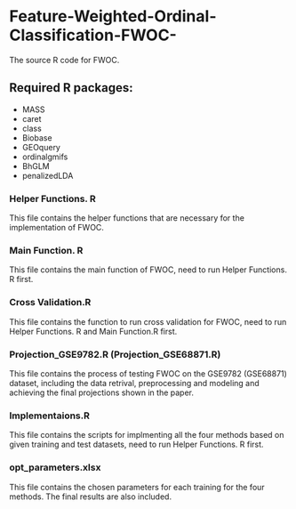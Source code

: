   # Feature-Weighted-Ordinal-Classification-FWOC-
The source R code for FWOC. 

## Required R packages:

- MASS
- caret
- class
- Biobase
- GEOquery
- ordinalgmifs
- BhGLM
- penalizedLDA

### Helper Functions. R
This file contains the helper functions that are necessary for the implementation of FWOC.

### Main Function. R
This file contains the main function of FWOC, need to run Helper Functions. R first.

### Cross Validation.R
This file contains the function to run cross validation for FWOC, need to run Helper Functions. R and Main Function.R first.

### Projection_GSE9782.R (Projection_GSE68871.R)
This file contains the process of testing FWOC on the GSE9782 (GSE68871) dataset, including the data retrival, preprocessing and modeling and achieving the final projections shown in the paper.

### Implementaions.R
This file contains the scripts for implmenting all the four methods based on given training and test datasets, need to run Helper Functions. R first.

### opt_parameters.xlsx
This file contains the chosen parameters for each training for the four methods. The final results are also included.


